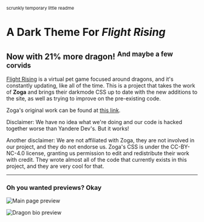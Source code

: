 <sup>scrunkly temporary little readme</sup>

# A Dark Theme For _Flight Rising_
## Now with 21% more dragon! <sup>And maybe a few corvids</sup>

[Flight Rising](https://www1.flightrising.com/) is a virtual pet game focused around dragons, and it's constantly updating, like all of the time. This is a project that takes the work of **Zoga** and brings their darkmode CSS up to date with the new additions to the site, as well as trying to improve on the pre-existing code.

Zoga's original work can be found at [this link](https://raw.githubusercontent.com/uso-archive/data/flomaster/data/usercss/150521.user.css).

Disclaimer: We have no idea what we're doing and our code is hacked together worse than Yandere Dev's. But it works!

Another disclaimer: We are not affiliated with Zoga, they are not involved in our project, and they do not endorse us. Zoga's CSS is under the CC-BY-NC-4.0 license, granting us permission to edit and redistribute their work with credit. They wrote almost all of the code that currently exists in this project, and they are very cool for that.

-----

### Oh you wanted previews? Okay

![Main page preview](https://file.garden/ZTFsYHKnrXRNz4Z-/FileHosting/.Flight%20Rising/4.%20Dark%20FR%20Theme/.GITHUB_PREVIEWS/main_page.png)

![Dragon bio preview](https://file.garden/ZTFsYHKnrXRNz4Z-/FileHosting/.Flight%20Rising/4.%20Dark%20FR%20Theme/.GITHUB_PREVIEWS/dragon_bio.png)
